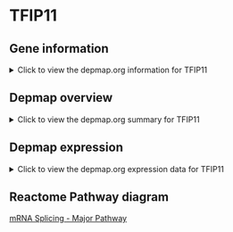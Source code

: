 <h1>TFIP11</h1>

<h2>Gene information</h2>
<details>
  <summary>Click to view the depmap.org information for TFIP11</summary>
  <iframe src="https://depmap.org/portal/gene/TFIP11?tab=about" style="border:none;width:100%;height:800px"></iframe>
</details>

<h2>Depmap overview</h2>
<details>
  <summary>Click to view the depmap.org summary for TFIP11</summary>
  <iframe src="https://depmap.org/portal/gene/TFIP11?tab=overview" style="border:none;width:100%;height:800px"></iframe>
</details>

<h2>Depmap expression</h2>
<details>
  <summary>Click to view the depmap.org expression data for TFIP11</summary>
  <iframe src="https://depmap.org/portal/gene/TFIP11?tab=characterization" style="border:none;width:100%;height:800px"></iframe>
</details>



<h2>Reactome Pathway diagram</h2>
<a href="https://reactome.org/PathwayBrowser/#/R-HSA-72163" target="_BLANK">mRNA Splicing - Major Pathway</a>




